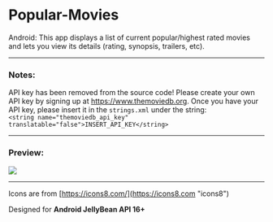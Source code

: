 # Popular-Movies
Android: This app displays a list of current popular/highest rated movies and lets you view its details (rating, synopsis, trailers, etc).
***

### Notes:
API key has been removed from the source code! Please create your own API key by signing up at https://www.themoviedb.org.
Once you have your API key, please insert it in the `strings.xml` under the string: </br>
`<string name="themoviedb_api_key" translatable="false">INSERT_API_KEY</string>`

***

### Preview:

![](http://i.imgur.com/NqXV0tE.gif)

***

Icons are from [https://icons8.com/](https://icons8.com "icons8")

Designed for <b>Android JellyBean API 16+</b>

